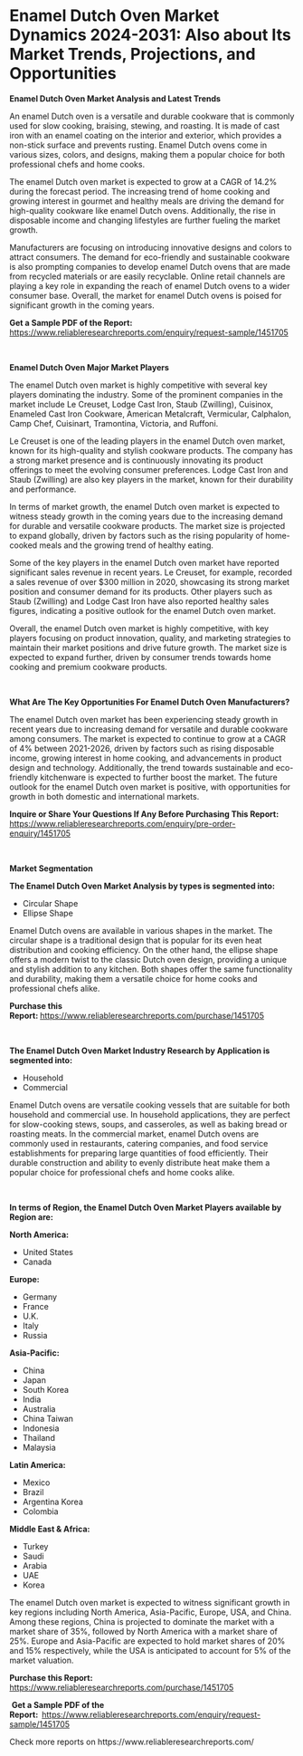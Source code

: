 <p><h1>Enamel Dutch Oven Market Dynamics 2024-2031: Also about Its Market Trends, Projections, and Opportunities</h1></p><p><strong>Enamel Dutch Oven Market Analysis and Latest Trends</strong></p>
<p><p>An enamel Dutch oven is a versatile and durable cookware that is commonly used for slow cooking, braising, stewing, and roasting. It is made of cast iron with an enamel coating on the interior and exterior, which provides a non-stick surface and prevents rusting. Enamel Dutch ovens come in various sizes, colors, and designs, making them a popular choice for both professional chefs and home cooks.</p><p>The enamel Dutch oven market is expected to grow at a CAGR of 14.2% during the forecast period. The increasing trend of home cooking and growing interest in gourmet and healthy meals are driving the demand for high-quality cookware like enamel Dutch ovens. Additionally, the rise in disposable income and changing lifestyles are further fueling the market growth.</p><p>Manufacturers are focusing on introducing innovative designs and colors to attract consumers. The demand for eco-friendly and sustainable cookware is also prompting companies to develop enamel Dutch ovens that are made from recycled materials or are easily recyclable. Online retail channels are playing a key role in expanding the reach of enamel Dutch ovens to a wider consumer base. Overall, the market for enamel Dutch ovens is poised for significant growth in the coming years.</p></p>
<p><strong>Get a Sample PDF of the Report:&nbsp;</strong> <a href="https://www.reliableresearchreports.com/enquiry/request-sample/1451705">https://www.reliableresearchreports.com/enquiry/request-sample/1451705</a></p>
<p>&nbsp;</p>
<p><strong>Enamel Dutch Oven Major Market Players</strong></p>
<p><p>The enamel Dutch oven market is highly competitive with several key players dominating the industry. Some of the prominent companies in the market include Le Creuset, Lodge Cast Iron, Staub (Zwilling), Cuisinox, Enameled Cast Iron Cookware, American Metalcraft, Vermicular, Calphalon, Camp Chef, Cuisinart, Tramontina, Victoria, and Ruffoni.</p><p>Le Creuset is one of the leading players in the enamel Dutch oven market, known for its high-quality and stylish cookware products. The company has a strong market presence and is continuously innovating its product offerings to meet the evolving consumer preferences. Lodge Cast Iron and Staub (Zwilling) are also key players in the market, known for their durability and performance.</p><p>In terms of market growth, the enamel Dutch oven market is expected to witness steady growth in the coming years due to the increasing demand for durable and versatile cookware products. The market size is projected to expand globally, driven by factors such as the rising popularity of home-cooked meals and the growing trend of healthy eating.</p><p>Some of the key players in the enamel Dutch oven market have reported significant sales revenue in recent years. Le Creuset, for example, recorded a sales revenue of over $300 million in 2020, showcasing its strong market position and consumer demand for its products. Other players such as Staub (Zwilling) and Lodge Cast Iron have also reported healthy sales figures, indicating a positive outlook for the enamel Dutch oven market.</p><p>Overall, the enamel Dutch oven market is highly competitive, with key players focusing on product innovation, quality, and marketing strategies to maintain their market positions and drive future growth. The market size is expected to expand further, driven by consumer trends towards home cooking and premium cookware products.</p></p>
<p>&nbsp;</p>
<p><strong>What Are The Key Opportunities For Enamel Dutch Oven Manufacturers?</strong></p>
<p><p>The enamel Dutch oven market has been experiencing steady growth in recent years due to increasing demand for versatile and durable cookware among consumers. The market is expected to continue to grow at a CAGR of 4% between 2021-2026, driven by factors such as rising disposable income, growing interest in home cooking, and advancements in product design and technology. Additionally, the trend towards sustainable and eco-friendly kitchenware is expected to further boost the market. The future outlook for the enamel Dutch oven market is positive, with opportunities for growth in both domestic and international markets.</p></p>
<p><strong>Inquire or Share Your Questions If Any Before Purchasing This Report:</strong> <a href="https://www.reliableresearchreports.com/enquiry/pre-order-enquiry/1451705">https://www.reliableresearchreports.com/enquiry/pre-order-enquiry/1451705</a></p>
<p>&nbsp;</p>
<p><strong>Market Segmentation</strong></p>
<p><strong>The Enamel Dutch Oven Market Analysis by types is segmented into:</strong></p>
<p><ul><li>Circular Shape</li><li>Ellipse Shape</li></ul></p>
<p><p>Enamel Dutch ovens are available in various shapes in the market. The circular shape is a traditional design that is popular for its even heat distribution and cooking efficiency. On the other hand, the ellipse shape offers a modern twist to the classic Dutch oven design, providing a unique and stylish addition to any kitchen. Both shapes offer the same functionality and durability, making them a versatile choice for home cooks and professional chefs alike.</p></p>
<p><strong>Purchase this Report:&nbsp;</strong><a href="https://www.reliableresearchreports.com/purchase/1451705">https://www.reliableresearchreports.com/purchase/1451705</a></p>
<p>&nbsp;</p>
<p><strong>The Enamel Dutch Oven Market Industry Research by Application is segmented into:</strong></p>
<p><ul><li>Household</li><li>Commercial</li></ul></p>
<p><p>Enamel Dutch ovens are versatile cooking vessels that are suitable for both household and commercial use. In household applications, they are perfect for slow-cooking stews, soups, and casseroles, as well as baking bread or roasting meats. In the commercial market, enamel Dutch ovens are commonly used in restaurants, catering companies, and food service establishments for preparing large quantities of food efficiently. Their durable construction and ability to evenly distribute heat make them a popular choice for professional chefs and home cooks alike.</p></p>
<p>&nbsp;</p>
<p><strong>In terms of Region, the Enamel Dutch Oven Market Players available by Region are:</strong></p>
<p>
    <p> <strong> North America: </strong>
        <ul>
            <li>United States</li>
            <li>Canada</li>
        </ul>
        </p> 
    <p> <strong> Europe: </strong>
        <ul>
            <li>Germany</li>
            <li>France</li>
            <li>U.K.</li>
            <li>Italy</li>
            <li>Russia</li>
        </ul>
        </p> 
    <p> <strong> Asia-Pacific: </strong>
        <ul>
            <li>China</li>
            <li>Japan</li>
            <li>South Korea</li>
            <li>India</li>
            <li>Australia</li>
            <li>China Taiwan</li>
            <li>Indonesia</li>
            <li>Thailand</li>
            <li>Malaysia</li>
        </ul>
        </p> 
    <p> <strong> Latin America: </strong>
        <ul>
            <li>Mexico</li>
            <li>Brazil</li>
            <li>Argentina Korea</li>
            <li>Colombia</li>
        </ul>
        </p> 
    <p> <strong> Middle East & Africa: </strong>
        <ul>
            <li>Turkey</li>
            <li>Saudi</li>
            <li>Arabia</li>
            <li>UAE</li>
            <li>Korea</li>
        </ul>
    </p>
    </p>
<p><p>The enamel Dutch oven market is expected to witness significant growth in key regions including North America, Asia-Pacific, Europe, USA, and China. Among these regions, China is projected to dominate the market with a market share of 35%, followed by North America with a market share of 25%. Europe and Asia-Pacific are expected to hold market shares of 20% and 15% respectively, while the USA is anticipated to account for 5% of the market valuation.</p></p>
<p><strong>Purchase this Report: </strong><a href="https://www.reliableresearchreports.com/purchase/1451705">https://www.reliableresearchreports.com/purchase/1451705</a></p>
<p>&nbsp;<strong>Get a Sample PDF of the Report:&nbsp;&nbsp;</strong><a href="https://www.reliableresearchreports.com/enquiry/request-sample/1451705">https://www.reliableresearchreports.com/enquiry/request-sample/1451705</a></p>
<p><strong></strong></p>
<p>Check more reports on https://www.reliableresearchreports.com/</p>